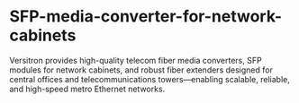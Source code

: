 # SFP-media-converter-for-network-cabinets
Versitron provides high-quality telecom fiber media converters, SFP modules for network cabinets, and robust fiber extenders designed for central offices and telecommunications towers—enabling scalable, reliable, and high-speed metro Ethernet networks.

